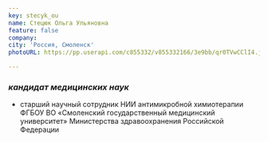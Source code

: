```yaml
---
key: stecyk_ou
name: Стецюк Ольга Ульяновна
feature: false
company: 
city: 'Россия, Смоленск'
photoURL: https://pp.userapi.com/c855332/v855332166/3e9bb/qr0TVwCClI4.jpg

---
```


### *кандидат медицинских наук*

- старший научный сотрудник НИИ антимикробной химиотерапии ФГБОУ ВО «Смоленский государственный медицинский университет» Министерства здравоохранения Российской Федерации